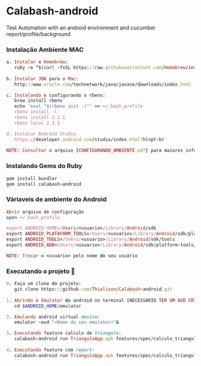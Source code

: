 # Calabash-android
Test Automation with an android environment and cucumber report/profile/background


### Instalação Ambiente MAC

```ruby
a. Instalar o Homebrew:
   ruby -e “$(curl -fsSL https://raw.githubusercontent.com/Homebrew/install/master/install)”
   
b. Instalar JDK para o Mac:
   http://www.oracle.com/technetwork/java/javase/downloads/index.html

c. Instalando e configurando o rbenv:
   brew install rbenv
   echo 'eval "$(rbenv init -)"' >> ~/.bash_profile
   rbenv install -l
   rbenv install 2.3.1
   rbenv local 2.3.1

d. Instalar Android Studio
   https://developer.android.com/studio/index.html?hl=pt-br
      
NOTE: Consultar o arquivo [CONFIGURANDO_AMBIENTE.pdf] para maiores informações
```

### Instalando Gems do Ruby

```ruby
gem install bundler
gem install calabash-android
```

### Váriaveis de ambiente do Android

```ruby
Abrir arquivo de configuração
open ~/.bash_profile

export ANDROID_HOME=/Users/<usuario>/Library/Android/sdk
export ANDROID_PLATAFORM_TOOLS=/Users/<usuario>/Library/Android/sdk/platform-tools
export ANDROID_TOOLS=/Users/<usuario>/Library/Android/sdk/tools
export ANDROID_ADB=/Users/<usuario>/Library/Android/sdk/platform-tools/adb

NOTE: Trocar o <usuario> pelo nome do seu usuário
```


### Executando o projeto :dart:

```ruby
0. Faça um clone do projeto:
   git clone https://github.com/Thialison/Calabash-android.git
   
1. Abrindo o Emulator do android no terminal [NECESSÁRIO TER UM AVD CRIADO]:
   cd $ANDROID_HOME/emulator

2. Emulando android virtual device: 
   emulator -avd "<Nome do seu emulator>"&

3. Executando feature calculo de triangulo: 
   calabash-android run TrianguloApp.apk features/spec/calculo_triangulo.feature
   
4. Executando feature com report: 
   calabash-android run TrianguloApp.apk features/spec/calculo_triangulo.feature -p report
   ```
